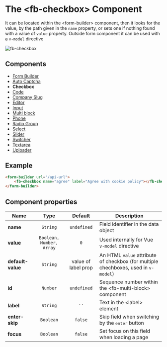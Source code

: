 # The &lt;fb-checkbox&gt; Component

It can be located within the &lt;form-builder&gt; component, then it looks for the value, by the path given in the `name` property, or sets one if nothing found with a value of `value` property. Outside form component it can be used with a `v-model` directive

![fb-checkbox](/assets/awema-pl/wiki/img/docs/fb-checkbox.png)

## Components
* [Form Builder](./form-builder.md)
* [Auto Captcha](./fb-auto-captcha.md)
* **Checkbox**
* [Code](./fb-code.md)
* [Company Slug](./fb-company-slug.md)
* [Editor](./fb-editor.md)
* [Input](./fb-input.md)
* [Multi block](./fb-multi-block.md)
* [Phone](./fb-phone.md)
* [Radio Group](./fb-radio-group.md)
* [Select](./fb-select.md)
* [Slider](./fb-slider.md)
* [Switcher](./fb-switcher.md)
* [Textarea](./fb-textarea.md)
* [Uploader](./fb-uploader.md)

## Example

```html
<form-builder url="/api-url">
    <fb-checkbox name="agree" label="Agree with cookie policy"></fb-checkbox>
</form-builder>
```
<div class="vue-example">
<form-builder url="/api-url">
    <fb-checkbox name="agree" label="Agree with cookie policy"></fb-checkbox>
</form-builder>
</div>


## Component properties

| Name                | Type               | Default             | Description                                       |
|---------------------|:------------------:|:-------------------:|---------------------------------------------------|
| **name**            | `String`           | `undefined`         | Field identifier in the data object               |
| **value**           | `Boolean, Number, Array` | `0`           | Used internally for Vue `v-model` directive       |
| **default-value**   | `String`           | value of label prop | An HTML `value` attribute of checkbox (for multiple chechboxes, used in `v-model`) |
| **id**              | `Number`           | `undefined`         | Sequence number within the &lt;fb-multi-block&gt; component |
| **label**           | `String`           | `''`                | Text in the &lt;label&gt; element                 |
| **enter-skip**      | `Boolean`          | `false`             | Skip field when switching by the <kbd>enter</kbd> button |
| **focus**           | `Boolean`          | `false`             | Set focus on this field when loading a page       |
